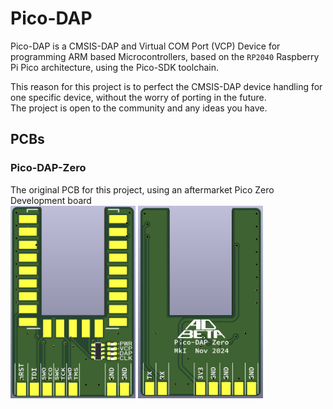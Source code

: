# Pico-DAP
Pico-DAP is a CMSIS-DAP and Virtual COM Port (VCP) Device for programming
ARM based Microcontrollers, based on the `RP2040` Raspberry Pi Pico 
architecture, using the Pico-SDK toolchain.  

This reason for this project is to perfect the CMSIS-DAP device handling for
one specific device, without the worry of porting in the future.  
The project is open to the community and any ideas you have.  

## PCBs
### Pico-DAP-Zero
The original PCB for this project, using an aftermarket Pico Zero Development
board  
<img src="/Images/Pico-DAP-Zero_Front.png" alt="Pico-DAP-Zero_Front" width="200"> <img src="/Images/Pico-DAP-Zero_Back.png" alt="Pico-DAP-Zero_Back" width="200">

